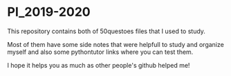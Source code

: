 # PI_2019-2020

This repository contains both of 50questoes files that I used to study.

Most of them have some side notes that were helpfull to study and organize myself and also some pythontutor links where you can test them.

I hope it helps you as much as other people's github helped me!
